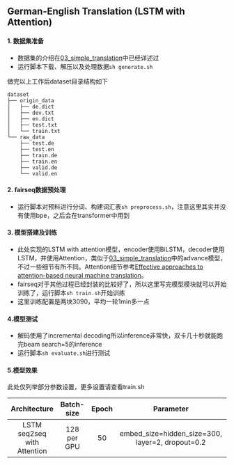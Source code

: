 ## German-English Translation (LSTM with Attention)

#### 1. 数据集准备
- 数据集的介绍在[03_simple_translation](https://github.com/slatter666/Bootcamp/tree/bootcamp/03_simple_translation)中已经详述过
- 运行脚本下载、解压以及处理数据```sh generate.sh```

做完以上工作后dataset目录结构如下
```
dataset
├── origin_data
│   ├── de.dict
│   ├── dev.txt
│   ├── en.dict
│   ├── test.txt
│   └── train.txt
└── raw_data
    ├── test.de
    ├── test.en
    ├── train.de
    ├── train.en
    ├── valid.de
    └── valid.en
```

#### 2. fairseq数据预处理
- 运行脚本对预料进行分词、构建词汇表```sh preprocess.sh```，注意这里其实并没有使用bpe，之后会在transformer中用到

#### 3. 模型搭建及训练
- 此处实现的LSTM with attention模型，encoder使用BiLSTM，decoder使用LSTM，并使用Attention，类似于[03_simple_translation](https://github.com/slatter666/Bootcamp/tree/bootcamp/03_simple_translation)中的advance模型，不过一些细节有所不同。Attention细节参考[Effective approaches to attention-based neural machine translation](https://arxiv.org/pdf/1508.04025.pdf)。
- fairseq对于其他过程已经封装的比较好了，所以这里写完模型模块就可以开始训练了，运行脚本```sh train.sh```开始训练
- 这里训练配置是两块3090，平均一轮1min多一点

#### 4.模型测试
- 解码使用了incremental decoding所以inference非常快，双卡几十秒就能跑完beam search=5的inference
- 运行脚本```sh evaluate.sh```进行测试

#### 5.模型效果
此处仅列举部分参数设置，更多设置请查看train.sh

|        Architecture         | Batch-size  | Epoch |                                  Parameter                                   | BLEU  |
|:---------------------------:|:-----------:|:-----:|:----------------------------------------------------------------------------:|:-----:|
| LSTM seq2seq with Attention | 128 per GPU |  50   |               embed_size=hidden_size=300, layer=2, dropout=0.2               | 27.82 |

